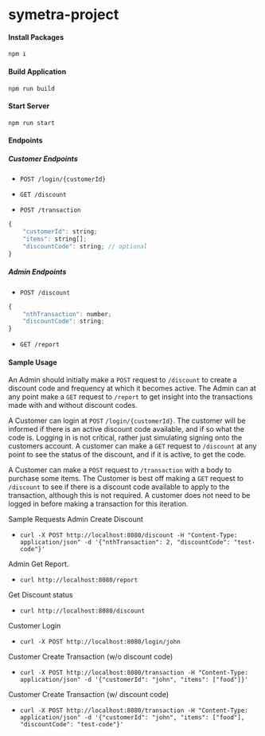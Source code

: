 # symetra-project

#### Install Packages
`npm i`

#### Build Application
`npm run build`

#### Start Server
`npm run start`

#### Endpoints
##### Customer Endpoints
- `POST /login/{customerId}`

- `GET /discount`

- `POST /transaction`
```javascript
{
    "customerId": string;
    "items": string[];
    "discountCode": string; // optional
}
```

##### Admin Endpoints
- `POST /discount`
```javascript
{
    "nthTransaction": number;
    "discountCode": string;
}
```

- `GET /report`


#### Sample Usage
An Admin should initially make a `POST` request to `/discount` to create a discount code and frequency at which it becomes active. The Admin can at any point make a `GET` request to `/report` to get insight into the transactions made with and without discount codes. 

A Customer can login at `POST` `/login/{customerId}`. The customer will be informed if there is an active discount code available, and if so what the code is. Logging in is not critical, rather just simulating signing onto the customers account. A customer can make a `GET` request to `/discount` at any point to see the status of the discount, and if it is active, to get the code.

A Customer can make a `POST` request to `/transaction` with a body to purchase some items. The Customer is best off making a `GET` request to `/discount` to see if there is a discount code available to apply to the transaction, although this is not required. A customer does not need to be logged in before making a transaction for this iteration.

Sample Requests
Admin Create Discount
- `curl -X POST http://localhost:8080/discount -H "Content-Type: application/json" -d '{"nthTransaction": 2, "discountCode": "test-code"}'`

Admin Get Report.
- `curl http://localhost:8080/report`

Get Discount status
- `curl http://localhost:8080/discount`

Customer Login
- `curl -X POST http://localhost:8080/login/john`

Customer Create Transaction (w/o discount code)
- `curl -X POST http://localhost:8080/transaction -H "Content-Type: application/json" -d '{"customerId": "john", "items": ["food"]}'`

Customer Create Transaction (w/ discount code)
- `curl -X POST http://localhost:8080/transaction -H "Content-Type: application/json" -d '{"customerId": "john", "items": ["food"], "discountCode": "test-code"}'`